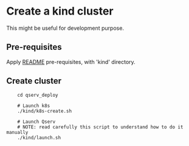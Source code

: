 # Create a kind cluster

This might be useful for development purpose.

## Pre-requisites

Apply [README](../README.md) pre-requisites, with 'kind' directory.

## Create cluster

```shell
    cd qserv_deploy

    # Launch k8s
    ./kind/k8s-create.sh

    # Launch Qserv
    # NOTE: read carefully this script to understand how to do it manually
    ./kind/launch.sh
```
